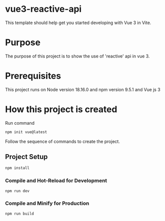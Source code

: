 # vue3-reactive-api

This template should help get you started developing with Vue 3 in Vite.

# Purpose
The purpose of this project is to show the use of 'reactive' api in vue 3.

# Prerequisites

This project runs on Node version 18.16.0 and npm version 9.5.1 and Vue js 3

# How this project is created

Run command
```sh
npm init vue@latest
```
Follow the sequence of commands to create the project.

## Project Setup

```sh
npm install
```

### Compile and Hot-Reload for Development

```sh
npm run dev
```

### Compile and Minify for Production

```sh
npm run build
```

